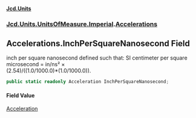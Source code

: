 #### [Jcd.Units](index.md 'index')
### [Jcd.Units.UnitsOfMeasure.Imperial](Jcd.Units.UnitsOfMeasure.Imperial.md 'Jcd.Units.UnitsOfMeasure.Imperial').[Accelerations](Accelerations.md 'Jcd.Units.UnitsOfMeasure.Imperial.Accelerations')

## Accelerations.InchPerSquareNanosecond Field

inch per square nanosecond defined such that: SI centimeter per square microsecond = in/ns² ×  
(2.54)/((1.0/1000.0)*(1.0/1000.0)).

```csharp
public static readonly Acceleration InchPerSquareNanosecond;
```

#### Field Value
[Acceleration](Acceleration.md 'Jcd.Units.UnitTypes.Acceleration')